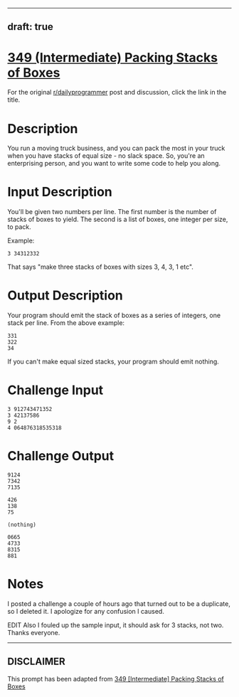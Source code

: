 ---
draft: true
----

# [349 (Intermediate) Packing Stacks of Boxes](https://www.reddit.com/r/dailyprogrammer/comments/7ubc70/20180130_challenge_349_intermediate_packing/)

For the original [r/dailyprogrammer](https://www.reddit.com/r/dailyprogrammer/) post and discussion, click the link in the title.

# Description
You run a moving truck business, and you can pack the most in your truck when you have stacks of equal size - no slack space. So, you're an enterprising person, and you want to write some code to help you along. 

# Input Description
You'll be given two numbers per line. The first number is the number of stacks of boxes to yield. The second is a list of boxes, one integer per size, to pack. 

Example:


```
3 34312332
```
That says "make three stacks of boxes with sizes 3, 4, 3, 1 etc". 

# Output Description
Your program should emit the stack of boxes as a series of integers, one stack per line. From the above example:


```
331
322
34
```
If you can't make equal sized stacks, your program should emit nothing. 

# Challenge Input

```
3 912743471352
3 42137586
9 2 
4 064876318535318
```
# Challenge Output

```
9124
7342
7135

426
138
75

(nothing)

0665
4733
8315
881
```
# Notes
I posted a challenge a couple of hours ago that turned out to be a duplicate, so I deleted it. I apologize for any confusion I caused. 

EDIT Also I fouled up the sample input, it should ask for 3 stacks, not two. Thanks everyone.


----
## **DISCLAIMER**
This prompt has been adapted from [349 [Intermediate] Packing Stacks of Boxes](https://www.reddit.com/r/dailyprogrammer/comments/7ubc70/20180130_challenge_349_intermediate_packing/
)

